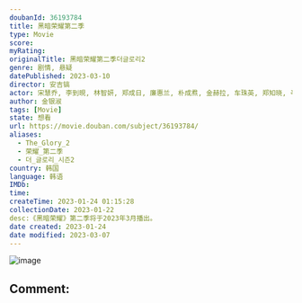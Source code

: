 ```yaml
---
doubanId: 36193784
title: 黑暗荣耀第二季
type: Movie
score: 
myRating: 
originalTitle: 黑暗荣耀第二季더글로리2
genre: 剧情, 悬疑
datePublished: 2023-03-10
director: 安吉镐
actor: 宋慧乔, 李到晛, 林智妍, 郑成日, 廉惠兰, 朴成焄, 金赫拉, 车珠英, 郑知晓, 辛睿恩
author: 金银淑
tags: [Movie]
state: 想看
url: https://movie.douban.com/subject/36193784/
aliases:
  - The_Glory_2
  - 荣耀_第二季
  - 더_글로리_시즌2
country: 韩国
language: 韩语
IMDb: 
time: 
createTime: 2023-01-24 01:15:28
collectionDate: 2023-01-22
desc:《黑暗荣耀》第二季将于2023年3月播出。
date created: 2023-01-24
date modified: 2023-03-07
---
```


![image](p2885442936.jpg)

Comment:
---
